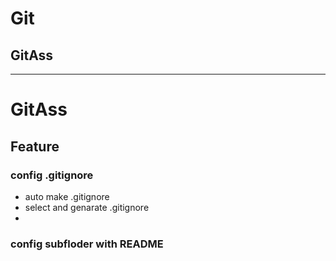 # Git

## GitAss

----

# GitAss

## Feature
### config .gitignore
- auto make .gitignore
- select and genarate .gitignore
- 
### config subfloder with README